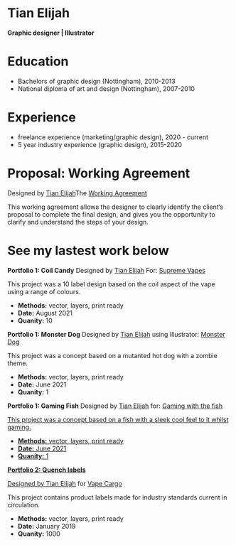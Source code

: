 # Tian Elijah
**Graphic designer | Illustrator**

# Education
* Bachelors of graphic design (Nottingham), 2010-2013  
* National diploma of art and design (Nottingham), 2007-2010  

# Experience
* freelance experience (marketing/graphic design), 2020 - current
* 5 year industry experience (graphic design), 2015-2020

# Proposal: Working Agreement 



Designed by <a href="http://linkedin.com/in/tian-elijah-26b65256">Tian Elijah</a>The <a href="https://postimg.cc/gallery/FR4K8Fx">Working Agreement</a>
 
 This working agreement allows the designer to clearly identify the client’s
 proposal to complete the final design, and gives you the opportunity to clarify and understand the steps of your design.

# **See my lastest work below** 


**Portfolio 1: Coil Candy**
Designed by <a href="http://linkedin.com/in/tian-elijah-26b65256">Tian Elijah</a> For: <a href="https://postimg.cc/gallery/tYtYzwP">Supreme Vapes</a>


This project was a 10 label design based on the coil aspect of the vape using a range of colours.
* **Methods:** vector, layers, print ready
* **Date:** August 2021
* **Quanity:** 10



**Portfolio 1: Monster Dog**
Designed by <a href="http://linkedin.com/in/tian-elijah-26b65256">Tian Elijah</a> using Illustrator: <a href="https://postimg.cc/gallery/yxnMcKf">Monster Dog</a>


This project was a concept based on a mutanted hot dog with a zombie theme.
* **Methods:** vector, layers, print ready
* **Date:** June 2021
* **Quanity:** 1



**Portfolio 1: Gaming Fish**
Designed by <a href="www.linkedin.com/in/tian-elijah-26b65256">Tian Elijah</a> for: <a href="https://twitter.com/TheFishyNorris">Gaming with the fish</a>
<a href="https://postimg.cc/gallery/7yCq3Hk">

 
This project was a concept based on a fish with a sleek cool feel to it whilst gaming.
* **Methods:** vector, layers, print ready
* **Date:** June 2021
* **Quanity:** 1


**Portfolio 2: Quench labels**


Designed by <a href="www.linkedin.com/in/tian-elijah-26b65256">Tian Elijah</a> for <a href="https://www.vapecargo.net/">Vape Cargo</a>

This project contains product labels made for industry standards current in circulation.
* **Methods:** vector, layers, print ready
* **Date:** January 2019
* **Quanity:** 1000 



